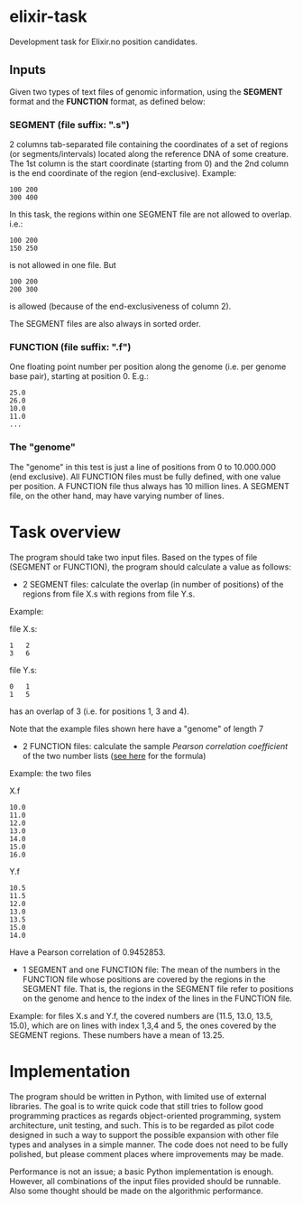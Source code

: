 # elixir-task

Development task for Elixir.no position candidates.

## Inputs

Given two types of text files of genomic information, using the **SEGMENT** format and the **FUNCTION** format, as defined below:

### SEGMENT (file suffix: ".s")

2 columns tab-separated file containing the coordinates of a set of regions (or segments/intervals) located along the reference DNA of some creature.
The 1st column is the start coordinate (starting from 0) and the 2nd column is the end coordinate of the region (end-exclusive).
Example:
```
100	200
300	400
```

In this task, the regions within one SEGMENT file are not allowed to overlap. i.e.:

```
100	200
150	250
```

is not allowed in one file. But

```
100	200
200	300
```

is allowed (because of the end-exclusiveness of column 2). 

The SEGMENT files are also always in sorted order.

### FUNCTION (file suffix: ".f")

One floating point number per position along the genome (i.e. per genome base pair), starting at position 0. E.g.:

```
25.0
26.0
10.0
11.0
...
```

### The "genome"

The "genome" in this test is just a line of positions from 0 to 10.000.000 (end exclusive).
All FUNCTION files must be fully defined, with one value per position.
A FUNCTION file thus always has 10 million lines.
A SEGMENT file, on the other hand, may have varying number of lines.

# Task overview

The program should take two input files.
Based on the types of file (SEGMENT or FUNCTION), the program should calculate a value as follows:

- 2 SEGMENT files: calculate the overlap (in number of positions) of the regions from file X.s with regions from file Y.s.

Example:

file X.s:
```
1	2
3	6
```

file Y.s:
```
0	1
1	5
```

has an overlap of 3 (i.e. for positions 1, 3 and 4).

Note that the example files shown here have a "genome" of length 7

- 2 FUNCTION files: calculate the sample *Pearson correlation coefficient* of the two number lists ([see here](https://en.wikipedia.org/wiki/Pearson_correlation_coefficient#For_a_sample) for the formula)

Example: the two files

X.f
```
10.0
11.0
12.0
13.0
14.0
15.0
16.0
```

Y.f
```
10.5
11.5
12.0
13.0
13.5
15.0
14.0
```

Have a Pearson correlation of 0.9452853.

- 1 SEGMENT and one FUNCTION file: The mean of the numbers in the FUNCTION file whose positions are covered by the regions in the SEGMENT file.
That is, the regions in the SEGMENT file refer to positions on the genome and hence to the index of the lines in the FUNCTION file.

Example: for files X.s and Y.f, the covered numbers are (11.5, 13.0, 13.5, 15.0), which are on lines with index 1,3,4 and 5, the ones covered by the SEGMENT regions.
These numbers have a mean of 13.25.

# Implementation

The program should be written in Python, with limited use of external libraries.
The goal is to write quick code that still tries to follow good programming practices as regards object-oriented programming, system architecture, unit testing, and such.
This is to be regarded as pilot code designed in such a way to support the possible expansion with other file types and analyses in a simple manner.
The code does not need to be fully polished, but please comment places where improvements may be made.

Performance is not an issue; a basic Python implementation is enough.
However, all combinations of the input files provided should be runnable.
Also some thought should be made on the algorithmic performance.
